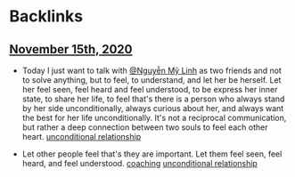 
# Backlinks
## [November 15th, 2020](<November 15th, 2020.md>)
- Today I just want to talk with [@Nguyễn Mỹ Linh](<@Nguyễn Mỹ Linh.md>) as two friends and not to solve anything, but to feel, to understand, and let her be herself. Let her feel seen, feel heard and feel understood, to be express her inner state, to share her life, to feel that's there is a person who always stand by her side unconditionally, always curious about her, and always want the best for her life unconditionally. It's not a reciprocal communication, but rather a deep connection between two souls to feel each other heart. [unconditional relationship](<unconditional relationship.md>)

- Let other people feel that's they are important. Let them feel seen, feel heard, and feel understood. [coaching](<coaching.md>) [unconditional relationship](<unconditional relationship.md>)

